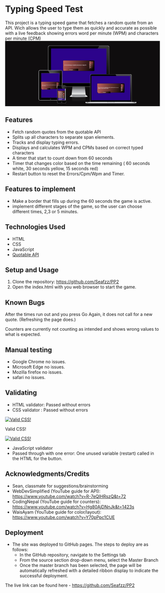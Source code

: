 # Typing Speed Test

This project is a typing speed game that fetches a random quote from an API.
Wich allows the user to type them as quickly and accurate as possible with a live feedback showing errors
word per minute (WPM) and characters per minute (CPM)
![The game](assets/images/screenshots/game.png)

## Features
- Fetch random quotes from the quotable API
- Splits up all characters to separate span elements.
- Tracks and display typing errors.
- Displays and calculates WPM and CPMs based on correct typed characters
- A timer that start to count down from 60 seconds
- Timer that changes color based on the time remaining ( 60 seconds white, 30 seconds yellow, 15 seconds red)
- Restart button to reset the Errors/Cpm/Wpm and Timer.

## Features to implement
- Make a border that fills up during the 60 seconds the game is active.
- implement different stages of the game, so the user can choose different times, 2,3 or 5 minutes. 

## Technologies Used
- HTML 
- CSS
- JavaScript
- [Quotable API](https://api.quotable.io)

## Setup and Usage
1. Clone the repository: https://github.com/Seafzz/PP2
2. Open the index.html with you web browser to start the game.

## Known Bugs
After the times run out and you press Go Again, it does not call for a new quote. (Refreshing the page does.)

Counters are currently not counting as intended and shows wrong values to what is expected.

## Manual testing
- Google Chrome no issues.
- Microsoft Edge no issues.
- Mozilla firefox no issues.
- safari no issues.

## Validating
- HTML validator: Passed without errors
- CSS validator : Passed without errors
<p>
    <a href="http://jigsaw.w3.org/css-validator/check/referer">
        <img style="border:0;width:88px;height:31px"
            src="http://jigsaw.w3.org/css-validator/images/vcss"
            alt="Valid CSS!" />
    </a>
</p>
            
Valid CSS!
<p>
<a href="http://jigsaw.w3.org/css-validator/check/referer">
    <img style="border:0;width:88px;height:31px"
        src="http://jigsaw.w3.org/css-validator/images/vcss-blue"
        alt="Valid CSS!" />
    </a>
</p>
    
- JavaScript validator
- Passed through with one error: One unused variable (restart) called in the HTML for the button.

## Acknowledgments/Credits
- Sean, classmate for suggestions/brainstorming
- WebDevSimplified (YouTube guide for API): https://www.youtube.com/watch?v=R-7eQIHRszQ&t=72
- CodingNepal (YouTube guide for counters): https://www.youtube.com/watch?v=Hg80AjDNnJk&t=1423s
- WaisAyam (YouTube guide for color/layout): https://www.youtube.com/watch?v=Y70pPpc1CUE

## Deployment
- The site was deployed to GitHub pages. The steps to deploy are as follows: 
  - In the GitHub repository, navigate to the Settings tab 
  - From the source section drop-down menu, select the Master Branch
  - Once the master branch has been selected, the page will be automatically refreshed with a detailed ribbon display to indicate the successful deployment. 

The live link can be found here - https://github.com/Seafzz/PP2